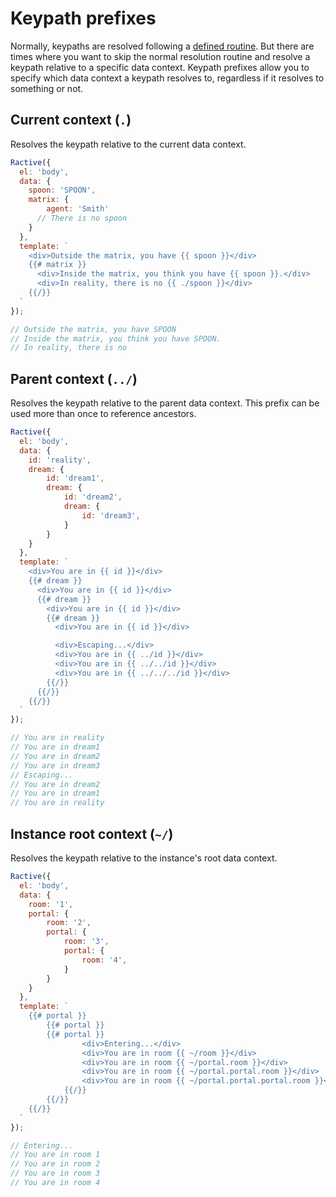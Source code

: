# Keypath prefixes

Normally, keypaths are resolved following a [defined routine](../concepts/templates/references.md). But there are times where you want to skip the normal resolution routine and resolve a keypath relative to a specific data context. Keypath prefixes allow you to specify which data context a keypath resolves to, regardless if it resolves to something or not.

## Current context (`.`)

Resolves the keypath relative to the current data context.

<div data-playground="N4IgFiBcoE5QdgVwDbIL4BoQGcogEoCGAxgC4CWAbgKYAUwAOvAATPXKTMDkARgPYATAJ5cMTVgMKlCnRi1bNsABz594nLgGUACgHldAOVHiFAWykxyAD1knWDaQHNq8Uhs2nypMFzsKA9P7MACpg1DDUzOTYzPB8iipqfmgmmCak1KZKyFLUnAAGfgA8AlQAfLqIpNjkApHekeakllYYzEJ8iMxghDTMwMAJqixoaEX+pZRlfgMAxMxNLcyjfqwl5QCS8DV1zA0LFtZtHV3e5PAA1u2d3b2RA0Nqy2gAdOOT0-IKzOtTW8wRQjILxCNoNCJRGJxfqDF7+ZTDZ7vcozYD+FbyQrwNAASgA3CAsKQ8EVsMRLEpSIoYMQALwMcCkUhKbCQQKIeBKC6OF7EPimfwwEgUGgMsrjMkU0hlEBoIA"></div>

```js
Ractive({
  el: 'body',
  data: {
    spoon: 'SPOON',
    matrix: {
    	agent: 'Smith'
      // There is no spoon
    }
  },
  template: `
    <div>Outside the matrix, you have {{ spoon }}</div>
    {{# matrix }}
      <div>Inside the matrix, you think you have {{ spoon }}.</div>
      <div>In reality, there is no {{ ./spoon }}</div>
    {{/}}
  `
});

// Outside the matrix, you have SPOON
// Inside the matrix, you think you have SPOON.
// In reality, there is no
```

## Parent context (`../`)

Resolves the keypath relative to the parent data context. This prefix can be used more than once to reference ancestors.

<div data-playground="N4IgFiBcoE5QdgVwDbIL4BoQGcogEoCGAxgC4CWAbgKYAUwAOvAATPXKTMDkARgPYATAJ5cMTVgMKlCnRi1bNyAzlxjVCycqRFj5EtYQC2s8QoYVl3AQcMBGUadbnr648zkLm580pUujAEwOel6kzjYmId5hFn42AMzBntFojqGpIRmsmKak1IYADshS1JwABmkAPAJUAHwAmnyIzIRqiizAwIoCzGholQD0NZS1aZ0AxMz+hr1ZoebVdY3NrdTt7l1Ks4PDo-DmnhNTNrNp0Ysjyy1t5B2bPX07dWmHwJPTp1ExC7tXq+udbrbIbPL7RM7fUgXWoAUWwxEIBVuAHMAHTop4jCHnX5Na5rW4bZjogZbR4grFgmLQv43O7E1EDElk-oUvbJSE0vH-QmAkn8xkszHsswxToDPoQ8WS+TmaVzCrwNAASgA3CAsKQ8JV4TByAVSMxsDBiABeBjgUikArYSADAaIeAFADWaOIfEMAxgJAoNAttUGuv1pFqIDQQA"></div>

```js
Ractive({
  el: 'body',
  data: {
    id: 'reality',
    dream: {
    	id: 'dream1',
    	dream: {
    		id: 'dream2',
    		dream: {
    			id: 'dream3',
    		}
    	}
    }
  },
  template: `
    <div>You are in {{ id }}</div>
    {{# dream }}
      <div>You are in {{ id }}</div>
      {{# dream }}
        <div>You are in {{ id }}</div>
        {{# dream }}
          <div>You are in {{ id }}</div>

          <div>Escaping...</div>
          <div>You are in {{ ../id }}</div>
          <div>You are in {{ ../../id }}</div>
          <div>You are in {{ ../../../id }}</div>
        {{/}}
      {{/}}
    {{/}}
  `
});

// You are in reality
// You are in dream1
// You are in dream2
// You are in dream3
// Escaping...
// You are in dream2
// You are in dream1
// You are in reality
```

## Instance root context (`~/`)

Resolves the keypath relative to the instance's root data context.

<div data-playground="N4IgFiBcoE5QdgVwDbIL4BoQGcogEoCGAxgC4CWAbgKYAUwAOvAATPXKTMDkARgPYATAJ5cMTVgMKlCnRi1bMYfPgFtOXAIyjxCgA58Y0jszkLmDUktXqATNvmsL+w4WOmFFi1bXcAzPbNPUmcjWR1HUiDvdQAWAI9I0jRw8ySU5PlMHVJqFV1kKWpOAAMU4GAAYmYQ12Y0DIszcqqa5DqMsybK6oMjdpSgzwdUoIAeASoAPgBReByYcngAcwA6NdGAegnKSYHEi3GpgE0+RGZCGGpmRcVlFRNgZgA-De92ze3d4cHSQ52Ts4XK43N7lZ4bVorN71D5TPZjT4A86Xa4sUGPF6QyHQtCwnbwxJ-SZIoGo26qB7grG9VwrbF3d5bOHfRLlDb1PZsjnyCxcjrMUrwNAASgA3CAsKQ8KNsMQFrpSMxsDBiABeBjgUjBbCQDYbRDwXQAa1WxFUrxIFBoGsmm1l8tIkxAaCAA"></div>

```js
Ractive({
  el: 'body',
  data: {
    room: '1',
    portal: {
    	room: '2',
    	portal: {
    		room: '3',
    		portal: {
    			room: '4',
    		}
    	}
    }
  },
  template: `
    {{# portal }}
	    {{# portal }}
        {{# portal }}
    			<div>Entering...</div>
    			<div>You are in room {{ ~/room }}</div>
    			<div>You are in room {{ ~/portal.room }}</div>
    			<div>You are in room {{ ~/portal.portal.room }}</div>
    			<div>You are in room {{ ~/portal.portal.portal.room }}</div>
    		{{/}}
    	{{/}}
  	{{/}}
  `
});

// Entering...
// You are in room 1
// You are in room 2
// You are in room 3
// You are in room 4
```
